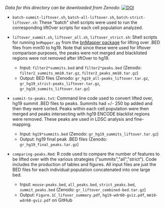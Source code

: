 *Data for this directory can be downloaded from Zenodo*:
[![DOI](https://zenodo.org/badge/DOI/10.5281/zenodo.3253180.svg)](https://doi.org/10.5281/zenodo.3253180)

- `batch-summit-liftover.sh`, `batch-all-liftover.sh`, `batch-strict-liftover.sh`: These "batch" shell scripts were used to run the corresponding liftOver scripts for each cell population analyzed. 

- `liftover_summit.sh`, `liftover_all.sh`, `liftover_strict.sh`: Shell scripts for running `bnMapper.py` from the [bnMapper package](https://bitbucket.org/james_taylor/bx-python/wiki/bnMapper) for lifting over .BED files from mm10 to hg19. Note that since these were used for liftover comparison purposes, the peaks were not merged and blacklisted regions were not removed after liftOver to hg19.
	- Input: `filter2*summits.bed` and `filter2*peaks.bed` (Zenodo: `filter2_summits_mm10.tar.gz`, `filter2_peaks_mm10.tar.gz`)
	- Output: BED files (Zenodo: `gr_hg19_all-peaks_liftover.tar.gz`, `gr_hg19_strict-peaks_liftover.tar.gz`, `gr_hg19_summits_liftover.tar.gz`)

- `summit-to-peaks.txt`: Command line code used to convert lifted over, hg19 summit .BED files to peaks. Summits had +/- 250 bp added and then they were sorted. Peaks within each cell population were then merged and peaks intersecting with hg19 ENCODE blacklist regions were removed. These peaks are used in LDSC analysis and fine-mapping.
	- Input: `hg19*summits.bed` (Zenodo: `gr_hg19_summits_liftover.tar.gz`)
	- Output: hg19 final peak .BED files (Zenodo: `gr_hg19_final_peaks.tar.gz`)

- `comparing-peaks.Rmd`: R code used to compare the number of features to be lifted over with the various strategies ("summits","all","strict"). Code includes the production of tables and figures. All input files are just the BED files for each individual population concatenated into one large bed.
	- Input: `mouse-peaks.bed`, `all_peaks.bed`, `strict_peaks.bed`, `summit_peaks.bed` (Zenodo: `gr_liftover_combined-bed.tar.gz`)
	- Output: `Figure.1C_lifover_summary.pdf`, `hg19-wdr60-gviz.pdf`, `mm10-wdr60-gviz.pdf` on GitHub